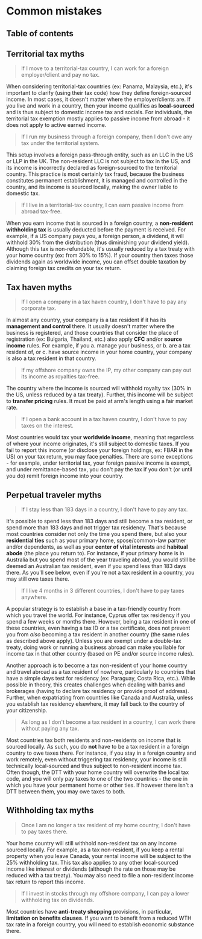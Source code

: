 # Common mistakes

## Table of contents

## Territorial tax myths

> If I move to a territorial-tax country, I can work for a foreign employer/client and pay no tax.

When considering territorial-tax countries (ex: Panama, Malaysia, etc.), it's important to clarify (using their tax code) how they define foreign-sourced income. In most cases, it doesn't matter where the employer/clients are. If you live and work in a country, then your income qualifies as **local-sourced** and is thus subject to domestic income tax and socials. For individuals, the territorial tax exemption mostly applies to passive income from abroad - it does not apply to active earned income.

> If I run my business through a foreign company, then I don't owe any tax under the territorial system.

This setup involves a foreign pass-through entity, such as an LLC in the US or LLP in the UK. The non-resident LLC is not subject to tax in the US, and its income is incorrectly declared as foreign-sourced to the territorial country. This practice is most certainly tax fraud, because the business constitutes permanent establishment, it is managed and controlled in the country, and its income is sourced locally, making the owner liable to domestic tax.

> If I live in a territorial-tax country, I can earn passive income from abroad tax-free.

When you earn income that is sourced in a foreign country, a **non-resident withholding tax** is usually deducted before the payment is received. For example, if a US company pays you, a foreign person, a dividend, it will withhold 30% from the distribution (thus diminishing your dividend yield). Although this tax is non-refundable, it's usually reduced by a tax treaty with your home country (ex: from 30% to 15%). If your country then taxes those dividends again as worldwide income, you can offset double taxation by claiming foreign tax credits on your tax return.

## Tax haven myths

> If I open a company in a tax haven country, I don't have to pay any corporate tax.

In almost any country, your company is a tax resident if it has its **management and control** there. It usually doesn't matter where the business is registered, and those countries that consider the place of registration (ex: Bulgaria, Thailand, etc.) also apply **CFC** and/or **source income** rules. For example, if you a. manage your business, or b. are a tax resident of, or c. have source income in your home country, your company is also a tax resident in that country.

> If my offshore company owns the IP, my other company can pay out its income as royalties tax-free.

The country where the income is sourced will withhold royalty tax (30% in the US, unless reduced by a tax treaty). Further, this income will be subject to **transfer pricing** rules. It must be paid at arm's length using a fair market rate.

> If I open a bank account in a tax haven country, I don't have to pay taxes on the interest.

Most countries would tax your **worldwide income**, meaning that regardless of where your income originates, it's still subject to domestic taxes. If you fail to report this income (or disclose your foreign holdings, ex: FBAR in the US) on your tax return, you may face penalties. There are some exceptions - for example, under territorial tax, your foreign passive income is exempt, and under remittance-based tax, you don't pay the tax if you don't (or until you do) remit foreign income into your country.

## Perpetual traveler myths

> If I stay less than 183 days in a country, I don't have to pay any tax.

It's possible to spend less than 183 days and still become a tax resident, or spend more than 183 days and not trigger tax residency. That's because most countries consider not only the time you spend there, but also your **residential ties** such as your primary home, spose/common-law partner and/or dependents, as well as your **center of vital interests** and **habitual abode** (the place you return to). For instance, if your primary home is in Australia but you spend most of the year traveling abroad, you would still be deemed an Australian tax resident, even if you spend less than 183 days there. As you'll see below, even if you're not a tax resident in a country, you may still owe taxes there.

> If I live 4 months in 3 different countries, I don't have to pay taxes anywhere.

A popular strategy is to establish a base in a tax-friendly country from which you travel the world. For instance, Cyprus offer tax residency if you spend a few weeks or months there. However, being a tax resident in one of these countries, even having a tax ID or a tax certificate, does not prevent you from _also_ becoming a tax resident in another country (the same rules as described above apply). Unless you are exempt under a double-tax treaty, doing work or running a business abroad can make you liable for income tax in that other country (based on PE and/or source income rules).

Another approach is to become a tax non-resident of your home country and travel abroad as a tax resident of nowhere, particularly to countries that have a simple days test for residency (ex: Paraguay, Costa Rica, etc.). While possible in theory, this creates challenges when dealing with banks and brokerages (having to declare tax residency or provide proof of address). Further, when expatriating from countries like Canada and Australia, unless you establish tax residency elsewhere, it may fall back to the country of your citizenship.

> As long as I don't become a tax resident in a country, I can work there without paying any tax.

Most countries tax both residents and non-residents on income that is sourced locally. As such, you do **not** have to be a tax resident in a foreign country to owe taxes there. For instance, if you stay in a foreign country and work remotely, even without triggering tax residency, your income is still technically local-sourced and thus subject to non-resident income tax. Often though, the DTT with your home country will overwrite the local tax code, and you will only pay taxes to one of the two countries - the one in which you have your permanent home or other ties. If however there isn't a DTT between them, you may owe taxes to both.

## Withholding tax myths

> Once I am no longer a tax resident of my home country, I don't have to pay taxes there.

Your home country will still withhold non-resident tax on any income sourced locally. For example, as a tax non-resident, if you keep a rental property when you leave Canada, your rental income will be subject to the 25% withholding tax. This tax also applies to any other local-sourced income like interest or dividends (although the rate on those may be reduced with a tax treaty). You may also need to file a non-resident income tax return to report this income.

> If I invest in stocks through my offshore company, I can pay a lower withholding tax on dividends.

Most countries have **anti-treaty shopping** provisions, in particular, **limitation on benefits clauses**. If you want to benefit from a reduced WTH tax rate in a foreign country, you will need to establish economic substance there.
